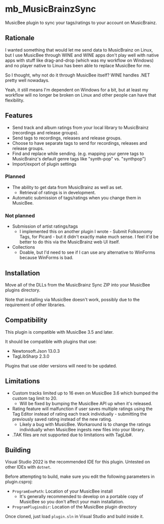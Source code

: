 # mb_MusicBrainzSync
MusicBee plugin to sync your tags/ratings to your account on MusicBrainz.

## Rationale
I wanted something that would let me send data to MusicBrainz on Linux, but I use MusicBee through WINE and WINE apps don't play well with native apps with stuff like drag-and-drop (which was my workflow on Windows) and no player native to Linux has been able to replace MusicBee for me.

So I thought, why not do it through MusicBee itself? WINE handles .NET pretty well nowadays.

Yeah, it still means I'm dependent on Windows for a bit, but at least my workflow will no longer be broken on Linux and other people can have that flexibility.

## Features
- Send track and album ratings from your local library to MusicBrainz (recordings and release groups).
- Send tags to recordings, releases and release groups.
- Choose to have separate tags to send for recordings, releases and release groups.
- Find and replace while sending. (e.g. mapping your genre tags to MusicBrainz's default genre tags like "synth-pop" vs. "synthpop")
- Import/export of plugin settings

### Planned
- The ability to get data from MusicBrainz as well as set.
  - Retrieval of ratings is in development.
- Automatic submission of tags/ratings when you change them in MusicBee.

### Not planned
- Submission of artist ratings/tags
    - I implemented this on another plugin I wrote - Submit Folksonomy Tags, for Picard - but it didn't exactly make much sense. I feel it'd be better to do this via the MusicBrainz web UI itself.
- Collections
    - Doable, but I'd need to see if I can use any alternative to WinForms because WinForms is bad.

## Installation
Move all of the DLLs from the MusicBrainz Sync ZIP into your MusicBee plugins directory.

Note that installing via MusicBee doesn't work, possibly due to the requirement of other libraries.

## Compatibility
This plugin is compatible with MusicBee 3.5 and later.

It should be compatible with plugins that use:
- Newtonsoft.Json 13.0.3
- TagLibSharp 2.3.0

Plugins that use older versions will need to be updated.

## Limitations
- Custom tracks limited up to 16 even on MusicBee 3.6 which bumped the custom tag limit to 20.
    - Will be fixed by bumping the MusicBee API up when it's released.
- Rating feature will malfunction if user saves multiple ratings using the Tag Editor instead of rating each track individually - submitting the previously saved rating instead of the new rating.
    - Likely a bug with MusicBee. Workaround is to change the ratings individually when MusicBee ingests new files into your library.
- .TAK files are not supported due to limitations with TagLib#.

## Building
Visual Studio 2022 is the recommended IDE for this plugin. Untested on other IDEs with `dotnet`.

Before attempting to build, make sure you edit the following parameters in plugin.csproj:
- `ProgramExePath`: Location of your MusicBee install 
    - It's generally recommended to develop on a portable copy of MusicBee so you don't affect your main installation.
- `ProgramPluginsDir`: Location of the MusicBee plugin directory

Once cloned, just load `plugin.sln` in Visual Studio and build inside it.
